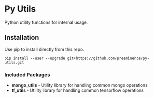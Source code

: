 # Py Utils
Python utility functions for internal usage.

## Installation

Use pip to install directly from this repo.

``pip install --user --upgrade git+https://github.com/preeminence/py-utils.git``

### Included Packages

- **mongo_utils** - Utility library for handling common mongo operations
- **tf_utils** - Utility library for handling common tensorflow operations